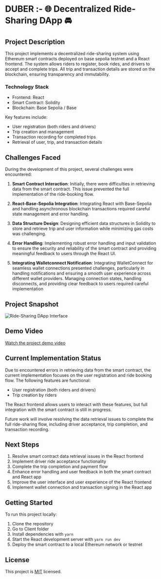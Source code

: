 # DUBER :- 🌐 Decentralized Ride-Sharing DApp 🚘

## Project Description

This project implements a decentralized ride-sharing system using Ethereum smart contracts deployed on base sepolia testnet and a React frontend. The system allows riders to register, book rides, and drivers to accept and complete trips. All trip and transaction details are stored on the blockchain, ensuring transparency and immutability.

### Technology Stack
- Frontend: React
- Smart Contract: Solidity
- Blockchain: Base Sepolia / Base 

Key features include:
- User registration (both riders and drivers)
- Trip creation and management
- Transaction recording for completed trips
- Retrieval of user, trip, and transaction details

## Challenges Faced

During the development of this project, several challenges were encountered:

1. **Smart Contract Interaction**: Initially, there were difficulties in retrieving data from the smart contract. This issue prevented the full implementation of the ride-booking flow.

2. **React-Base-Sepolia Integration**: Integrating React with Base-Sepolia and handling asynchronous blockchain transactions required careful state management and error handling.
  
3. **Data Structure Design**: Designing efficient data structures in Solidity to store and retrieve trip and user information while minimizing gas costs was challenging.

5. **Error Handling**: Implementing robust error handling and input validation to ensure the security and reliability of the smart contract and providing meaningful feedback to users through the React UI.

6. **Integrating Walletconnect Notification**: Integrating WalletConnect for seamless wallet connections presented challenges, particularly in handling notifications and ensuring a smooth user experience across different wallet providers. Managing connection states, handling disconnects, and providing clear feedback to users required careful implementation

## Project Snapshot

![Ride-Sharing DApp Interface](https://example.com/ride-sharing-dapp-screenshot.png)

## Demo Video

[Watch the project demo video](https://example.com/ride-sharing-dapp-demo-video)


## Current Implementation Status

Due to encountered errors in retrieving data from the smart contract, the current implementation focuses on the user registration and ride booking flow. The following features are functional:

- User registration (both riders and drivers)
- Trip creation by riders

The React frontend allows users to interact with these features, but full integration with the smart contract is still in progress.

Future work will involve resolving the data retrieval issues to complete the full ride-sharing flow, including driver acceptance, trip completion, and transaction recording.

## Next Steps

1. Resolve smart contract data retrieval issues in the React frontend
2. Implement driver ride acceptance functionality
3. Complete the trip completion and payment flow
4. Enhance error handling and user feedback in both the smart contract and React app
5. Improve the user interface and user experience of the React frontend
6. Implement wallet connection and transaction signing in the React app

## Getting Started

To run this project locally:

1. Clone the repository
2. Go to Client folder
3. Install dependencies with `yarn`
4. Start the React development server with `yarn run dev`
5. Deploy the smart contract to a local Ethereum network or testnet

## License

This project is [MIT](https://choosealicense.com/licenses/mit/) licensed.
